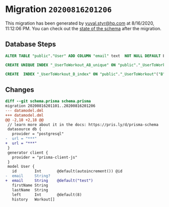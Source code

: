 # Migration `20200816201206`

This migration has been generated by yuval.styr@hp.com at 8/16/2020, 11:12:06 PM.
You can check out the [state of the schema](./schema.prisma) after the migration.

## Database Steps

```sql
ALTER TABLE "public"."User" ADD COLUMN "email" text  NOT NULL DEFAULT E'test';

CREATE UNIQUE INDEX "_UserToWorkout_AB_unique" ON "public"."_UserToWorkout"("A","B")

CREATE  INDEX "_UserToWorkout_B_index" ON "public"."_UserToWorkout"("B")
```

## Changes

```diff
diff --git schema.prisma schema.prisma
migration 20200816201101..20200816201206
--- datamodel.dml
+++ datamodel.dml
@@ -2,18 +2,18 @@
 // learn more about it in the docs: https://pris.ly/d/prisma-schema
 datasource db {
   provider = "postgresql"
-  url = "***"
+  url = "***"
 }
 generator client {
   provider = "prisma-client-js"
 }
 model User {
   id        Int       @default(autoincrement()) @id
-  email     String?
+  email     String    @default("test")
   firstName String
   lastName  String
   left      Int       @default(8)
   history   Workout[]
```


